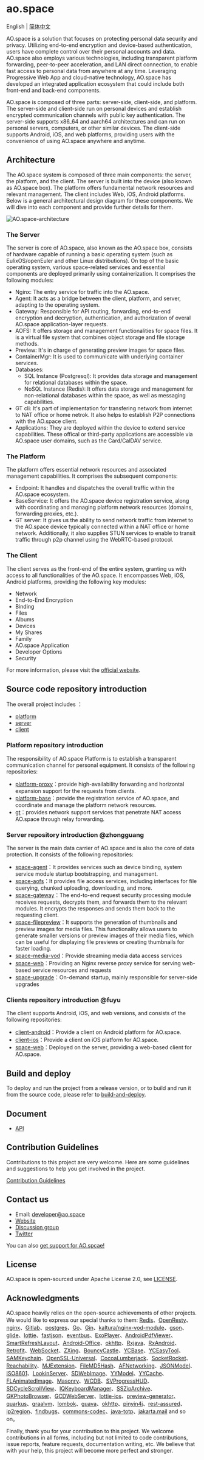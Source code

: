 # ao.space

English | [简体中文](./README_CN.md)

AO.space is a solution that focuses on protecting personal data security and privacy. Utilizing end-to-end encryption and device-based authentication, users have complete control over their personal accounts and data. AO.space also employs various technologies, including transparent platform forwarding, peer-to-peer acceleration, and LAN direct connection, to enable fast access to personal data from anywhere at any time. Leveraging Progressive Web App and cloud-native technology, AO.space has developed an integrated application ecosystem that could include both front-end and back-end components.

AO.space is composed of three parts: server-side, client-side, and platform. The server-side and client-side run on personal devices and establish encrypted communication channels with public key authentication. The server-side supports x86_64 and aarch64 architectures and can run on personal servers, computers, or other similar devices. The client-side supports Android, iOS, and web platforms, providing users with the convenience of using AO.space anywhere and anytime.

## Architecture

The AO.space system is composed of three main components: the server, the platform, and the client. The server is built into the device (also known as AO.space box). The platform offers fundamental network resources and relevant management. The client includes Web, iOS, Android platforms. Below is a general architectural design diagram for these components. We will dive into each component and provide further details for them.


![AO.space-architecture](./assets/AO.space-architecture.svg)

### The Server

The server is core of AO.space, also known as the AO.space box, consists of hardware capable of running a basic operating system (such as EulixOS/openEuler and other Linux distributions). On top of the basic operating system, various space-related services and essential components are deployed primarily using containerization. It comprises the following modules:

- Nginx: The entry service for traffic into the AO.space.
- Agent: It acts as a bridge between the client, platform, and server, adapting to the operating system.
- Gateway: Responsible for API routing, forwarding, end-to-end encryption and decryption, authentication, and authorization of overal AO.space application-layer requests.
- AOFS: It offers storage and management functionalities for space files. It is a virtual file system that combines object storage and file storage methods.
- Preview: It's in charge of generating preview images for space files.
- ContainerMgr: It is used to communicate with underlying container services.
- Databases:
  - SQL Instance (Postgresql): It provides data storage and management for relational databases within the space.
  - NoSQL Instance (Redis): It offers data storage and management for non-relational databases within the space, as well as messaging capabilities.
- GT cli: It's part of implementation for transfering network from internet to NAT office or home netrok. It also helps to establish P2P connections with the AO.space client.
- Applications: They are deployed within the device to extend service capabilities. These offical or third-party applications are accessible via AO.space user domains, such as the Card/CalDAV service.

### The Platform

The platform offers essential network resources and associated management capabilities. It comprises the subsequent components:

- Endpoint: It handles and dispatches the overall traffic within the AO.space ecosystem.
- BaseService: It offers the AO.space device registration service, along with coordinating and managing platform network resources (domains, forwarding proxies, etc.).
- GT server: It gives us the ability to send network traffic from internet to the AO.space device typically connected within a NAT office or home network. Additionally, it also supplies STUN services to enable to transit traffic through p2p channel using the WebRTC-based protocol.

### The Client

The client serves as the front-end of the entire system, granting us with access to all functionalities of the AO.space. It encompasses Web, iOS, Android platforms, providing the following key modules:

- Network
- End-to-End Encryption
- Binding
- Files
- Albums
- Devices
- My Shares
- Family
- AO.space Application
- Developer Options
- Security

For more information, please visit the [official website](https://ao.space/blog).

## Source code repository introduction

The overall project includes ：

- [platform](./platform/)
- [server](./server/)
- [client](./client/)

### Platform repository introduction

The responsibility of AO.space Platform is to establish a transparent communication channel for personal equipment. It consists of the following repositories:

- [platform-proxy](https://github.com/ao-space/platform-proxy)：provide high-availability forwarding and horizontal expansion support for the requests from clients.
- [platform-base](https://github.com/ao-space/platform-base)：provide the registration service of AO.space, and coordinate and manage the platform network resources.
- [gt](https://github.com/ao-space/gt)：provides network support services that penetrate NAT access AO.space through relay forwarding.

### Server repository introduction @zhongguang

The server is the main data carrier of AO.space and is also the core of data protection. It consists of the following repositories:
  
- [space-agent](https://github.com/ao-space/space-agent)：It provides services such as device binding, system service module startup bootstrapping, and management.
- [space-aofs](https://github.com/ao-space/space-aofs)：It provides file access services, including interfaces for file querying, chunked uploading, downloading, and more.
- [space-gateway](https://github.com/ao-space/space-gateway)：The end-to-end request security processing module receives requests, decrypts them, and forwards them to the relevant modules. It encrypts the responses and sends them back to the requesting client.
- [space-filepreview](https://github.com/ao-space/space-filepreview)：It supports the generation of thumbnails and preview images for media files. This functionality allows users to generate smaller versions or preview images of their media files, which can be useful for displaying file previews or creating thumbnails for faster loading.
- [space-media-vod](https://github.com/ao-space/space-media-vod)：Provide streaming media data access services
- [space-web](https://github.com/ao-space/space-web)：Providing an Nginx reverse proxy service for serving web-based service resources and requests
- [space-upgrade](https://github.com/ao-space/space-upgrade)：On-demand startup, mainly responsible for server-side upgrades

### Clients repository introduction @fuyu

The client supports Android, iOS, and web versions, and consists of the following repositories:

- [client-android](https://github.com/ao-space/client-android)：Provide a client on Android platform for AO.space.
- [client-ios](https://github.com/ao-space/client-ios)：Provide a client on iOS platform for AO.space.
- [space-web](https://github.com/ao-space/space-web)：Deployed on the server, providing a web-based client for AO.space.

## Build and deploy

To deploy and run the project from a release version, or to build and run it from the source code, please refer to [build-and-deploy](./docs/build-and-deploy.md).

## Document

- [API](https://github.com/ao-space/api-doc)

## Contribution Guidelines

Contributions to this project are very welcome. Here are some guidelines and suggestions to help you get involved in the project.

[Contribution Guidelines](./docs/contribution-guidelines.md)

## Contact us

- Email: <developer@ao.space>
- [Website](https://ao.space)
- [Discussion group](https://slack.ao.space)
- [Twitter](https://twitter.com/AOspaceOSC)

You can also [get support for AO.spcae!](https://ao.space/en/support/help)

## License

AO.space is open-sourced under Apache License 2.0, see [LICENSE](./LICENSE).
<!-- 非 2.0 的列出来。 -->

## Acknowledgments

AO.space heavily relies on the open-source achievements of other projects. We would like to express our special thanks to them:
[Redis](https://redis.io/)、[OpenResty](https://github.com/openresty/)、[nginx](http://nginx.org)、[Gitlab](https://about.gitlab.com/)、[postgres](https://github.com/postgres/postgres)、[Go](https://github.com/golang/go)、[Gin](https://github.com/gin-gonic/gin)、[kaltura/nginx-vod-module](https://github.com/kaltura/nginx-vod-module)、[gson](https://github.com/google/gson)、[glide](https://github.com/bumptech/glide)、[lottie](https://github.com/airbnb/lottie-android)、[fastjson](https://github.com/alibaba/fastjson)、[eventbus](https://github.com/greenrobot/EventBus)、[ExoPlayer](https://github.com/google/ExoPlayer)、[AndroidPdfViewer](https://github.com/barteksc/AndroidPdfViewer)、[SmartRefreshLayout](https://github.com/scwang90/SmartRefreshLayout)、[Android-Office](https://github.com/zjtone/Android-Office)、[okhttp](https://github.com/square/okhttp)、[Rxjava](https://github.com/ReactiveX/RxJava)、[RxAndroid](https://github.com/ReactiveX/RxAndroid)、
[Retrofit](https://github.com/square/retrofit)、[WebSocket](https://github.com/TooTallNate/Java-WebSocket)、[ZXing](https://github.com/zxing/zxing)、[BouncyCastle](https://github.com/bcgit/bc-java)、[YCBase](https://github.com/ungacy/YCBase)、[YCEasyTool](https://github.com/ungacy/YCEasyTool)、[SAMKeychain](https://github.com/soffes/SAMKeychain)、[OpenSSL-Universal](https://github.com/cute/OpenSSL-Universal)、[CocoaLumberjack](https://github.com/CocoaLumberjack/CocoaLumberjack)、[SocketRocket](https://github.com/facebookincubator/SocketRocket)、[Reachability](https://github.com/tonymillion/Reachability)、[MJExtension](https://github.com/CoderMJLee/MJExtension)、[FileMD5Hash](https://github.com/JoeKun/FileMD5Hash)、[AFNetworking](https://github.com/AFNetworking/AFNetworking)、[JSONModel](https://github.com/jsonmodel/jsonmodel)、[ISO8601](https://github.com/erlsci/iso8601)、[LookinServer](https://github.com/QMUI/LookinServer)、[SDWebImage](https://github.com/SDWebImage/SDWebImage)、[YYModel](https://github.com/ibireme/YYModel)、[YYCache](https://github.com/ibireme/YYCache)、[FLAnimatedImage](https://github.com/Flipboard/FLAnimatedImage)、[Masonry](https://github.com/SnapKit/Masonry)、[WCDB](https://github.com/Tencent/wcdb)、[SVProgressHUD](https://github.com/SVProgressHUD/SVProgressHUD)、[SDCycleScrollView](https://github.com/gsdios/SDCycleScrollView)、[IQKeyboardManager](https://github.com/hackiftekhar/IQKeyboardManager)、[SSZipArchive](https://github.com/wuhaiwei/SSZipArchive)、[GKPhotoBrowser](https://github.com/QuintGao/GKPhotoBrowser)、[GCDWebServer](https://github.com/swisspol/GCDWebServer)、[lottie-ios](https://github.com/airbnb/lottie-ios)、[preview-generator](https://github.com/algoo/preview-generator)、[quarkus](https://github.com/quarkusio/quarkus)、[graalvm](https://github.com/graalvm)、[lombok](https://github.com/projectlombok/lombok)、[guava](https://github.com/google/guava)、[okhttp](https://github.com/square/okhttp)、[pinyin4j](https://github.com/belerweb/pinyin4j)、[rest-assured](https://github.com/rest-assured/rest-assured)、[ip2region](https://github.com/lionsoul2014/ip2region)、[findbugs](https://findbugs.sourceforge.net/)、[commons-codec](https://commons.apache.org/proper/commons-codec/)、[java-totp](https://github.com/samdjstevens/java-totp)、[jakarta.mail](https://github.com/jakartaee/mail-api) and so on。

Finally, thank you for your contribution to this project. We welcome contributions in all forms, including but not limited to code contributions, issue reports, feature requests, documentation writing, etc. We believe that with your help, this project will become more perfect and stronger.
